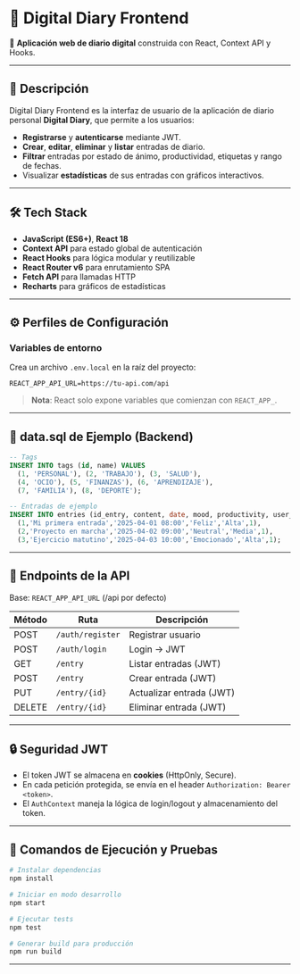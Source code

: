 # 📝 Digital Diary Frontend

🚀 **Aplicación web de diario digital** construida con React, Context API y Hooks.

---

## 📖 Descripción

Digital Diary Frontend es la interfaz de usuario de la aplicación de diario personal **Digital Diary**, que permite a los usuarios:
- **Registrarse** y **autenticarse** mediante JWT.
- **Crear**, **editar**, **eliminar** y **listar** entradas de diario.
- **Filtrar** entradas por estado de ánimo, productividad, etiquetas y rango de fechas.
- Visualizar **estadísticas** de sus entradas con gráficos interactivos.

---

## 🛠️ Tech Stack

- **JavaScript (ES6+)**, **React 18**  
- **Context API** para estado global de autenticación  
- **React Hooks** para lógica modular y reutilizable  
- **React Router v6** para enrutamiento SPA  
- **Fetch API** para llamadas HTTP  
- **Recharts** para gráficos de estadísticas  


---

## ⚙️ Perfiles de Configuración

### Variables de entorno

Crea un archivo `.env.local` en la raíz del proyecto:

```env
REACT_APP_API_URL=https://tu-api.com/api
```

> **Nota**: React solo expone variables que comienzan con `REACT_APP_`.

---

## 🔷 data.sql de Ejemplo (Backend)

```sql
-- Tags
INSERT INTO tags (id, name) VALUES
  (1, 'PERSONAL'), (2, 'TRABAJO'), (3, 'SALUD'),
  (4, 'OCIO'), (5, 'FINANZAS'), (6, 'APRENDIZAJE'),
  (7, 'FAMILIA'), (8, 'DEPORTE');

-- Entradas de ejemplo
INSERT INTO entries (id_entry, content, date, mood, productivity, user_id) VALUES
  (1,'Mi primera entrada','2025-04-01 08:00','Feliz','Alta',1),
  (2,'Proyecto en marcha','2025-04-02 09:00','Neutral','Media',1),
  (3,'Ejercicio matutino','2025-04-03 10:00','Emocionado','Alta',1);
```

---

## 📑 Endpoints de la API

Base: `REACT_APP_API_URL` (/api por defecto)

| Método | Ruta               | Descripción                        |
|--------|--------------------|------------------------------------|
| POST   | `/auth/register`   | Registrar usuario                  |
| POST   | `/auth/login`      | Login → JWT                        |
| GET    | `/entry`           | Listar entradas (JWT)              |
| POST   | `/entry`           | Crear entrada (JWT)                |
| PUT    | `/entry/{id}`      | Actualizar entrada (JWT)           |
| DELETE | `/entry/{id}`      | Eliminar entrada (JWT)             |

---

## 🔒 Seguridad JWT

- El token JWT se almacena en **cookies** (HttpOnly, Secure).  
- En cada petición protegida, se envía en el header `Authorization: Bearer <token>`.  
- El `AuthContext` maneja la lógica de login/logout y almacenamiento del token.

---

## 🚀 Comandos de Ejecución y Pruebas

```bash
# Instalar dependencias
npm install

# Iniciar en modo desarrollo
npm start

# Ejecutar tests
npm test

# Generar build para producción
npm run build
```

---

